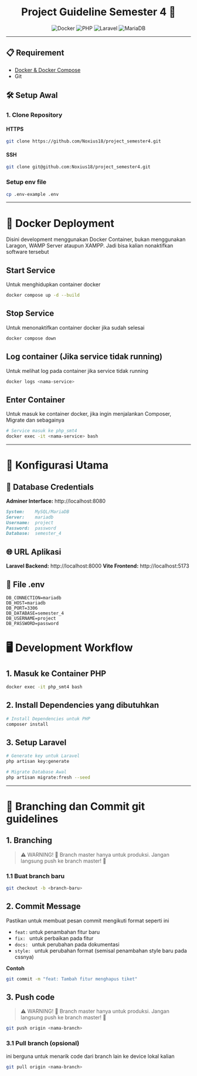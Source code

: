 <div align="center">

# Project Guideline Semester 4 🚀
<span>
  <img src="https://img.shields.io/badge/Docker-28%2B-blue?style=for-the-badge" alt="Docker">
  <img src="https://img.shields.io/badge/PHP-8%2B-purple?style=for-the-badge" alt="PHP">
  <img src="https://img.shields.io/badge/Laravel-12-red?style=for-the-badge" alt="Laravel">
  <img src="https://img.shields.io/badge/MariaDB-10%2B-orange?style=for-the-badge" alt="MariaDB">
</span>
</div>

---

## 📋 Requirement
- [Docker & Docker Compose](https://docs.docker.com/get-docker)
- Git

## 🛠️ Setup Awal
### 1. Clone Repository

#### HTTPS
```bash
git clone https://github.com/Noxius18/project_semester4.git
```
#### SSH
```bash
git clone git@github.com:Noxius18/project_semester4.git
```
### Setup env file
```bash
cp .env-example .env
```
---
# 🐳 Docker Deployment
Disini development menggunakan Docker Container, bukan menggunakan Laragon, WAMP Server ataupun XAMPP. Jadi bisa kalian nonaktifkan software tersebut

## Start Service
Untuk menghidupkan container docker
```bash
docker compose up -d --build
```

## Stop Service
Untuk menonaktifkan container docker jika sudah selesai
```bash
docker compose down
```

## Log container (Jika service tidak running)
Untuk melihat log pada container jika service tidak running
```bash
docker logs <nama-service>
```

## Enter Container
Untuk masuk ke container docker, jika ingin menjalankan Composer, Migrate dan sebagainya
```bash
# Service masuk ke php_smt4
docker exec -it <nama-service> bash
```
---
# 🔧 Konfigurasi Utama
## 🔐 Database Credentials
**Adminer Interface:** http://localhost:8080
```md
System:    MySQL/MariaDB
Server:    mariadb
Username:  project
Password:  password
Database:  semester_4
```

## 🌐 URL Aplikasi
**Laravel Backend:** http://localhost:8000
**Vite Frontend:** http://localhost:5173

## 📝 File .env
```
DB_CONNECTION=mariadb
DB_HOST=mariadb
DB_PORT=3306
DB_DATABASE=semester_4
DB_USERNAME=project
DB_PASSWORD=password
```

# 🖥️ Development Workflow
## 1. Masuk ke Container PHP
```bash
docker exec -it php_smt4 bash
```
## 2. Install Dependencies yang dibutuhkan
```bash
# Install Dependencies untuk PHP
composer install
```

## 3. Setup Laravel
```bash
# Generate key untuk Laravel
php artisan key:generate

# Migrate Database Awal
php artisan migrate:fresh --seed
```

---

# 🚀 Branching dan Commit git guidelines
## 1. Branching
> ⚠️ WARNING!
> 🚫 Branch master hanya untuk produksi. Jangan langsung push ke branch master! 🚫

### 1.1 Buat branch baru
``` bash
git checkout -b <branch-baru>
```

## 2. Commit Message
Pastikan untuk membuat pesan commit mengikuti format seperti ini
- ```feat:``` untuk penambahan fitur baru
- ```fix: ``` untuk perbaikan pada fitur
- ```docs: ``` untuk perubahan pada dokumentasi
- ```style: ``` untuk perubahan format (semisal penambahan style baru pada cssnya)

**Contoh** 
```bash
git commit -m "feat: Tambah fitur menghapus tiket"
```

## 3. Push code
> ⚠️ WARNING!
> 🚫 Branch master hanya untuk produksi. Jangan langsung push ke branch master! 🚫

```bash
git push origin <nama-branch>
```
### 3.1 Pull branch (opsional)
ini berguna untuk menarik code dari branch lain ke device lokal kalian
```bash
git pull origin <nama-branch>
```
